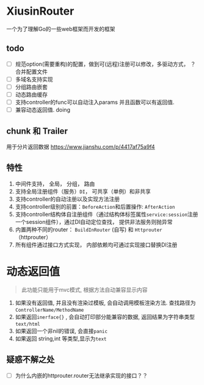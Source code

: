 # XiusinRouter #
一个为了理解Go的一些web框架而开发的框架

## todo ##
 - [ ] 规范option(需要重构)的配置，做到可(远程)注册可以修改，多驱动方式， ？合并配置文件
 - [ ] 多域名支持实现
 - [ ] 分组路由嵌套
 - [ ] 动态路由缓存
 - [ ] 支持controller的func可以自动注入params 并且函数可以有返回值. 
 - [ ] 兼容动态返回值. doing

## chunk 和 Trailer ##
用于分片返回数据
https://www.jianshu.com/p/4417af75a9f4
 
## 特性 ##
1. 中间件支持， 全局， 分组， 路由
2. 支持全局注册组件（服务）`DI`， 可共享（单例）和非共享
3. 支持controller的自动注册以及实现方法注册
4. 支持controller级别的前置：`BeforeAction`和后置操作: `AfterAction`
5. 支持controller结构体自注册组件（通过结构体标签属性`service:session`注册一个session组件），通过DI自动定位查找， 提供非法服务则抛异常
6. 内置两种不同的router： `BuildInRouter` (自写) 和 `Httprouter` （httprouter）
7. 所有组件通过接口方式实现， 内部依赖均可通过实现接口替换DI注册 
 

# 动态返回值 #

> 此功能只能用于mvc模式, 根据方法自动兼容显示内容

1. 如果没有返回值, 并且没有渲染过模板, 会自动调用模板渲染方法. 查找路径为 `ControllerName/MethodName`
2. 如果返回`inerface{}` , 会自动打印部分能兼容的数据, 返回结果为字符串类型 `text/html`
3. 如果返回一个非nil的错误, 会直接`panic`
4. 如果返回 string,int 等类型,显示为`text`

## 疑惑不解之处 ##
 - [ ] 为什么内嵌的httprouter.router无法继承实现的接口？？


